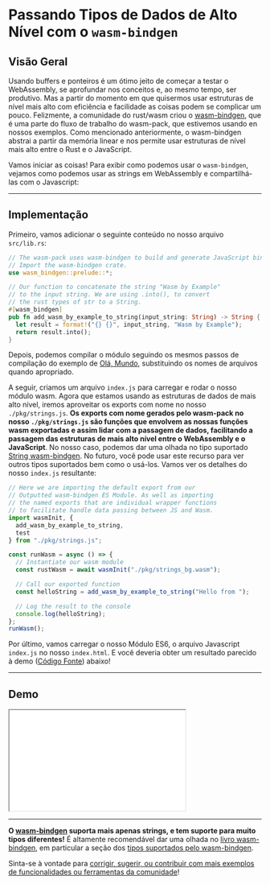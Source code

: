 # Passando Tipos de Dados de Alto Nível com o `wasm-bindgen`

## Visão Geral

Usando buffers e ponteiros é um ótimo jeito de começar a testar o WebAssembly, se aprofundar nos conceitos e, ao mesmo tempo, ser produtivo. Mas a partir do momento em que quisermos usar estruturas de nível mais alto com eficiência e facilidade as coisas podem se complicar um pouco. Felizmente, a comunidade do rust/wasm criou o [wasm-bindgen](https://github.com/rustwasm/wasm-bindgen), que é uma parte do fluxo de trabalho do wasm-pack, que estivemos usando en nossos exemplos. Como mencionado anteriormente, o wasm-bindgen abstrai a partir da memória linear e nos permite usar estruturas de nível mais alto entre o Rust e o JavaScript.

Vamos iniciar as coisas! Para exibir como podemos usar o `wasm-bindgen`, vejamos como podemos usar as strings em WebAssembly e compartilhá-las com o Javascript:

---

## Implementação

Primeiro, vamos adicionar o seguinte conteúdo no nosso arquivo `src/lib.rs`:

```rust
// The wasm-pack uses wasm-bindgen to build and generate JavaScript binding file.
// Import the wasm-bindgen crate.
use wasm_bindgen::prelude::*;

// Our function to concatenate the string "Wasm by Example"
// to the input string. We are using .into(), to convert
// the rust types of str to a String.
#[wasm_bindgen]
pub fn add_wasm_by_example_to_string(input_string: String) -> String {
  let result = format!("{} {}", input_string, "Wasm by Example");
  return result.into();
}
```

Depois, podemos compilar o módulo seguindo os mesmos passos de compilação do exemplo de [Olá, Mundo](/example-redirect?exampleName=hello-world), substituindo os nomes de arquivos quando apropriado.

A seguir, criamos um arquivo `index.js` para carregar e rodar o nosso módulo wasm. Agora que estamos usando as estruturas de dados de mais alto nível, iremos aproveitar os exports com nome no nosso `./pkg/strings.js`. **Os exports com nome gerados pelo wasm-pack no nosso `./pkg/strings.js` são funções que envolvem as nossas funções wasm exportadas e assim lidar com a passagem de dados, facilitando a passagem das estruturas de mais alto nível entre o WebAssembly e o JavaScript**. No nosso caso, podemos dar uma olhada no tipo suportado [String wasm-bindgen](https://rustwasm.github.io/docs/wasm-bindgen/reference/types/string.html). No futuro, você pode usar este recurso para ver outros tipos suportados bem como o usá-los. Vamos ver os detalhes do nosso `index.js` resultante:

```javascript
// Here we are importing the default export from our
// Outputted wasm-bindgen ES Module. As well as importing
// the named exports that are individual wrapper functions
// to facilitate handle data passing between JS and Wasm.
import wasmInit, {
  add_wasm_by_example_to_string,
  test
} from "./pkg/strings.js";

const runWasm = async () => {
  // Instantiate our wasm module
  const rustWasm = await wasmInit("./pkg/strings_bg.wasm");

  // Call our exported function
  const helloString = add_wasm_by_example_to_string("Hello from ");

  // Log the result to the console
  console.log(helloString);
};
runWasm();
```

Por último, vamos carregar o nosso Módulo ES6, o arquivo Javascript `index.js` no nosso `index.html`. E você deveria obter um resultado parecido à demo ([Código Fonte](/source-redirect?path=examples/passing-high-level-data-types-with-wasm-bindgen/demo/rust)) abaixo!

---

## Demo

<iframe width="350px" height="200px" title="Rust Demo" src="/demo-redirect?example-name=passing-high-level-data-types-with-wasm-bindgen"></iframe>

---

**O [wasm-bindgen](https://github.com/rustwasm/wasm-bindgen) suporta mais apenas strings, e tem suporte para muito tipos diferentes!** É altamente recomendável dar uma olhada no [livro wasm-bindgen](https://rustwasm.github.io/docs/wasm-bindgen/), em particular a seção dos [tipos suportados pelo wasm-bindgen](https://rustwasm.github.io/docs/wasm-bindgen/reference/types.html).

Sinta-se à vontade para [corrigir, sugerir, ou contribuir com mais exemplos de funcionalidades ou ferramentas da comunidade](https://github.com/torch2424/wasm-by-example)!
